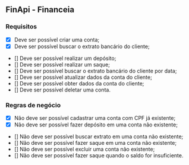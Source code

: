 ## FinApi - Financeia

### Requisitos

- [x] Deve ser possível criar uma conta;
- [x] Deve ser possível buscar o extrato bancário do cliente;
- [] Deve ser possível realizar um depósito;
- [] Deve ser possível realizar um saque;
- [] Deve ser possível buscar o extrato bancário do cliente por data;
- [] Deve ser possível atualizar dados da conta do cliente;
- [] Deve ser possível obter dados da conta do cliente;
- [] Deve ser possível deletar uma conta.


### Regras de negócio

- [x] Não deve ser possível cadastrar uma conta com CPF já existente;
- [x] Não deve ser possível fazer depósito em uma conta não existente;
- [] Não deve ser possível buscar extrato em uma conta não existente;
- [] Não deve ser possível fazer saque em uma conta não existente;
- [] Não deve ser possível excluir uma conta não existente;
- [] Não deve ser possível fazer saque quando o saldo for insuficiente.